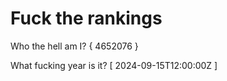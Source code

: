 # Fuck the rankings

Who the hell am I?
{ 4652076 }

What fucking year is it?
[ 2024-09-15T12:00:00Z ]
